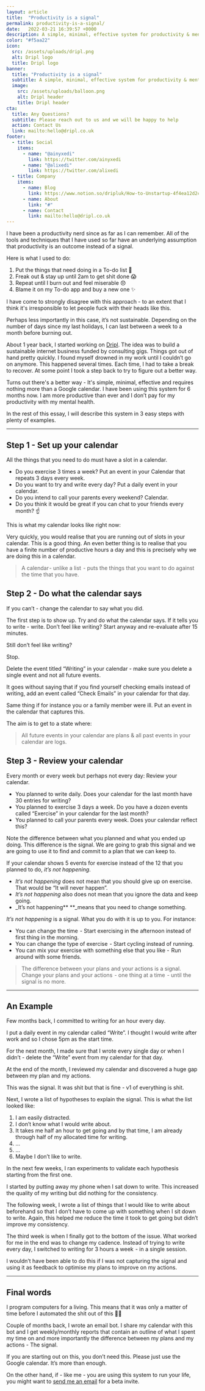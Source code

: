 ```yaml
---
layout: article
title:  "Productivity is a signal"
permalink: productivity-is-a-signal/
date:   2022-03-21 16:39:57 +0000
description: A simple, minimal, effective system for productivity & mental health that requires nothing more than a Google calendar
color: "#f5aa22"
icon:
  src: /assets/uploads/dripl.png
  alt: Dripl logo
  title: Dripl logo
banner:
  title: "Productivity is a signal"
  subtitle: A simple, minimal, effective system for productivity & mental health that requires nothing more than a Google calendar
  image:
    src: /assets/uploads/balloon.png
    alt: Dripl header
    title: Dripl header
cta:
  title: Any Questions?
  subtitle: Please reach out to us and we will be happy to help
  action: Contact Us
  link: mailto:hello@dripl.co.uk
footer:
  - title: Social
    items:
      - name: "@ainyxedi"
        link: https://twitter.com/ainyxedi
      - name: "@alixedi"
        link: https://twitter.com/alixedi
  - title: Company
    items:
      - name: Blog
        link: https://www.notion.so/dripluk/How-to-Unstartup-4f4ea12d2c8b4e97be3fce5667a08d17
      - name: About
        link: "#"
      - name: Contact
        link: mailto:hello@dripl.co.uk
---
```


I have been a productivity nerd since as far as I can remember. All of the tools and techniques that I have used so far have an underlying assumption that productivity is an outcome instead of a signal.

Here is what I used to do:

1. Put the things that need doing in a To-do list 🏁
2. Freak out & stay up until 2am to get shit done 😱
3. Repeat until I burn out and feel miserable 😞
4. Blame it on my To-do app and buy a new one ✨

I have come to strongly disagree with this approach - to an extent that I think it's irresponsible to let people fuck with their heads like this.

Perhaps less importantly in this case, it’s not sustainable. Depending on the number of days since my last holidays, I can last between a week to a month before burning out.

About 1 year back, I started working on [Dripl](https://dripl.co.uk). The idea was to build a sustainable internet business funded by consulting gigs. Things got out of hand pretty quickly. I found myself drowned in my work until I couldn’t go on anymore. This happened several times. Each time, I had to take a break to recover. At some point I took a step back to try to figure out a better way.

Turns out there's a better way - It's simple, minimal, effective and requires nothing more than a Google calendar. I have been using this system for 6 months now. I am more productive than ever and I don’t pay for my productivity with my mental health.

In the rest of this essay, I will describe this system in 3 easy steps with plenty of examples.


---


## Step 1 - Set up your calendar

All the things that you need to do must have a slot in a calendar.

* Do you exercise 3 times a week? Put an event in your Calendar that repeats 3 days every week.
* Do you want to try and write every day? Put a daily event in your calendar.
* Do you intend to call your parents every weekend? Calendar.
* Do you think it would be great if you can chat to your friends every month? ☝️

This is what my calendar looks like right now:

Very quickly, you would realise that you are running out of slots in your calendar. This is a good thing. An even better thing is to realise that you have a finite number of productive hours a day and this is precisely why we are doing this in a calendar.


> A calendar - unlike a list  - puts the things that you want to do against the time that you have.


## Step 2 - Do what the calendar says

If you can’t - change the calendar to say what you did.

The first step is to show up. Try and do what the calendar says. If it tells you to write - write. Don’t feel like writing? Start anyway and re-evaluate after 15 minutes.

Still don’t feel like writing?

Stop.

Delete the event titled “Writing” in your calendar - make sure you delete a single event and not all future events.

It goes without saying that if you find yourself checking emails instead of writing, add an event called “Check Emails” in your calendar for that day.

Same thing if for instance you or a family member were ill. Put an event in the calendar that  captures this.

The aim is to get to a state where:


> All future events in your calendar are plans & all past events in your calendar are logs.


## Step 3 - Review your calendar

Every month or every week but perhaps not every day: Review your calendar.

* You planned to write daily. Does your calendar for the last month have 30 entries for writing?
* You planned to exercise 3 days a week. Do you have a dozen events called “Exercise” in your calendar for the last month?
* You planned to call your parents every week. Does your calendar reflect this?

Note the difference between what you planned and what you ended up doing. This difference is the signal. We are going to grab this signal and we are going to use it to find and commit to a plan that we can keep to.

If your calendar shows 5 events for exercise instead of the 12 that you planned to do, _it’s not happening_.

* _It’s not happening_ does not mean that you should give up on exercise. That would be “It will never happen”.
* _It’s not happening_ also does not mean that you ignore the data and keep going.
* _It’s not happening** **_means that you need to change something.

_It’s not happening_ is a signal. What you do with it is up to you. For instance:


* You can change the time  - Start exercising in the afternoon instead of first thing in the morning.
* You can change the type of exercise  - Start cycling instead of running.
* You can mix your exercise with something else that you like -  Run around with some friends.

> The difference between your plans and your actions is a signal. Change your plans and your actions  - one thing at a time  - until the signal is no more.



---


## An Example

Few months back, I committed to writing for an hour every day.

I put a daily event in my calendar called “Write”. I thought I would write after work and so I chose 5pm as the start time.

For the next month, I made sure that I wrote every single day or when I didn’t - delete the “Write” event from my calendar for that day.

At the end of the month, I reviewed my calendar and discovered a huge gap between my plan and my actions.

This was the signal. It was shit but that is fine - v1 of everything is shit.

Next, I wrote a list of hypotheses to explain the signal. This is what the list looked like:


1. I am easily distracted.
2. I don’t know what I would write about.
3. It takes me half an hour to get going and by that time, I am already through half of my allocated time for writing.
4. …
5. …
6. Maybe I don’t like to write.

In the next few weeks, I ran experiments to validate each hypothesis starting from the first one.

I started by putting away my phone when I sat down to write. This increased the quality of my writing but did nothing for the consistency.

The following week, I wrote a list of things that I would like to write about beforehand so that I don’t have to come up with something when I sit down to write. Again, this helped me reduce the time it took to get going but didn’t improve my consistency.

The third week is when I finally got to the bottom of the issue. What worked for me in the end was to change my cadence. Instead of trying to write every day, I switched to writing for 3 hours a week  - in a single session.

I wouldn’t have been able to do this if I was not capturing the signal and using it as feedback to optimise my plans to improve on my actions.


---


## Final words

I program computers for a living. This means that it was only a matter of time before I automated the shit out of this 🤷‍♂️

Couple of months back, I wrote an email bot. I share my calendar with this bot and I get weekly/monthly reports that contain an outline of what I spent my time on and more importantly the difference between my plans and my actions - The signal.

If you are starting out on this, you don’t need this. Please just use the Google calendar. It’s more than enough.

On the other hand, if - like me - you are using this system to run your life, you might want to [send me an email](mailto:hello+signal@dripl.co.uk) for a beta invite.
